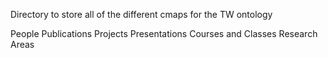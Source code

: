 Directory to store all of the different cmaps for the TW ontology

People
Publications
Projects
Presentations
Courses and Classes
Research Areas

